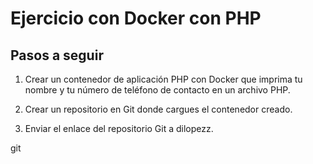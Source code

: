 # Ejercicio con Docker con PHP

## Pasos a seguir

1. Crear un contenedor de aplicación PHP con Docker que imprima tu nombre y tu número de teléfono de contacto en un archivo PHP.

2. Crear un repositorio en Git donde cargues el contenedor creado.

3. Enviar el enlace del repositorio Git a dilopezz.

git 